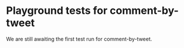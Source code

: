 # Playground tests for comment-by-tweet
We are still awaiting the first test run for comment-by-tweet.
